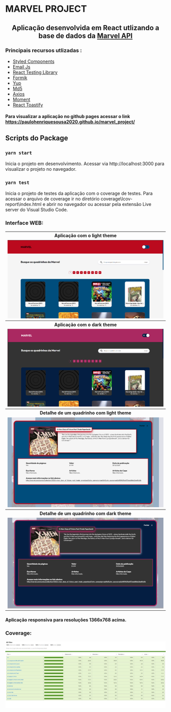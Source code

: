 # MARVEL PROJECT

<h2 align="center"> Aplicação desenvolvida em React utlizando a base de dados da <a href="https://developer.marvel.com" target="_blank" rel="noreferrer"> Marvel API </a> </h2>

<h3> Principais recursos utlizadas : </h3>

<ul>
  <li> <a href="https://styled-components.com" target="_blank"> Styled Components </a> </li>
  <li> <a href="https://www.emailjs.com" target="_blank"> Email Js </a> </li>
  <li> <a href="https://testing-library.com/docs/react-testing-library/intro/" target="_blank"> React Testing Library </a> </li> 
  <li> <a href="https://formik.org/docs/overview" target="_blank"> Formik </a> </li>
  <li> <a href="https://www.npmjs.com/package/yup" target="_blank"> Yup </a> </li>
  <li> <a href="https://www.npmjs.com/package/md5" target="_blank"> Md5 </a> </li> 
  <li> <a href="https://axios-http.com/docs/intro" target="_blank"> Axios </a> </li>
  <li> <a href="https://momentjs.com" target="_blank"> Moment </a> </li>
  <li> <a href="https://fkhadra.github.io/react-toastify/introduction" target="_blank"> React Toastify </a> </li>
</ul>

#### Para visualizar a aplicação no github pages acessar o link https://paulohenriquesousa2020.github.io/marvel_project/

## Scripts do Package

### `yarn start`

Inicia o projeto em desenvolvimento. Acessar via http://localhost:3000 para visualizar o projeto no navegador.

### `yarn test`

Inicia o projeto de testes da aplicação com o coverage de testes. Para acessar o arquivo de coverage ir no diretório coverage\lcov-report\index.html e abrir no navegador ou acessar pela extensão Live server do Visual Studio Code. 

<h3> Interface WEB: </h3>
<table>
	<tr>
		<th width="100%">
			Aplicação com o light theme<br>
		</th>
	</tr>
	<tr>
		<td>
			<img src="img/Light_theme.png" >
		</td>
	</tr>
		<tr>
		<th width="100%">
			Aplicação com o dark theme<br>
		</th>
	</tr>
	<tr>
		<td>
			<img src="img/Dark_theme.png" >
		</td>
	</tr>
		<tr>
		<th width="100%">
			Detalhe de um quadrinho com light theme<br>
		</th>
	</tr>
	<tr>
		<td>
			<img src="img/Detail_light.png" >
		</td>
	</tr>
		<tr>
		<th width="100%">
			Detalhe de um quadrinho com dark theme<br>
		</th>
	</tr>
	<tr>
		<td>
			<img src="img/Detail_dark.png" >
		</td>
	</tr>
  </tr>
  </table>
  
#### Aplicação responsiva para resoluções 1366x768 acima.

<h3> Coverage: </h3>

<img src="img/Coverage.png" >

